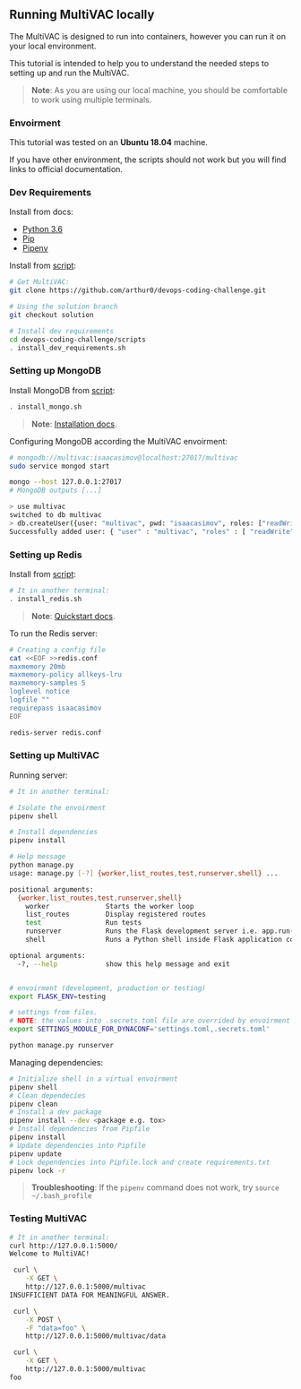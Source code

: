 ## Running MultiVAC locally

The MultiVAC is designed to run into containers, however you can run it on your local environment.

This tutorial is intended to help you to understand the needed steps to setting up and run the MultiVAC.

> **Note**: As you are using our local machine, you should be comfortable to work using multiple terminals.


### Envoirment

This tutorial was tested on an **Ubuntu 18.04** machine.

If you have other environment, the scripts should not work but you will find links to official documentation.

### Dev Requirements

Install from docs:

* [Python 3.6](https://docs.python.org/3.6/)
* [Pip](https://pypi.org/project/pip/)
* [Pipenv](https://github.com/pypa/pipenv)


Install from [script](../../scripts/install_dev_requirements.sh):

```bash
# Get MultiVAC:
git clone https://github.com/arthur0/devops-coding-challenge.git

# Using the solution branch
git checkout solution

# Install dev requirements
cd devops-coding-challenge/scripts
. install_dev_requirements.sh
```

### Setting up MongoDB

Install MongoDB from [script](../../scripts/install_mongo.sh):

```bash
. install_mongo.sh
```

> **Note**: [Installation docs](https://docs.mongodb.com/manual/installation/).


Configuring MongoDB according the MultiVAC envoirment:

```bash
# mongodb://multivac:isaacasimov@localhost:27017/multivac
sudo service mongod start

mongo --host 127.0.0.1:27017
# MongoDB outputs [...]

> use multivac
switched to db multivac
> db.createUser({user: "multivac", pwd: "isaacasimov", roles: ["readWrite", "dbAdmin"]})
Successfully added user: { "user" : "multivac", "roles" : [ "readWrite", "dbAdmin" ] }
```

### Setting up Redis

Install from  [script](../../scripts/install_redis.sh):

```bash
# It in another terminal:
. install_redis.sh
```

> **Note**: [Quickstart docs](https://redis.io/topics/quickstart).

To run the Redis server:
```bash
# Creating a config file
cat <<EOF >>redis.conf
maxmemory 20mb
maxmemory-policy allkeys-lru
maxmemory-samples 5
loglevel notice
logfile ""
requirepass isaacasimov
EOF

redis-server redis.conf
```

### Setting up MultiVAC

Running server:

```bash
# It in another terminal:

# Isolate the envoirment
pipenv shell

# Install dependencies
pipenv install

# Help message
python manage.py
usage: manage.py [-?] {worker,list_routes,test,runserver,shell} ...

positional arguments:
  {worker,list_routes,test,runserver,shell}
    worker              Starts the worker loop
    list_routes         Display registered routes
    test                Run tests
    runserver           Runs the Flask development server i.e. app.run()
    shell               Runs a Python shell inside Flask application context.

optional arguments:
  -?, --help            show this help message and exit


# envoirment (development, production or testing)
export FLASK_ENV=testing

# settings from files. 
# NOTE: the values into .secrets.toml file are overrided by envoirment
export SETTINGS_MODULE_FOR_DYNACONF='settings.toml,.secrets.toml'

python manage.py runserver
```


Managing dependencies:

```bash
# Initialize shell in a virtual envoirment
pipenv shell
# Clean dependecies
pipenv clean
# Install a dev package
pipenv install --dev <package e.g. tox>
# Install dependencies from Pipfile
pipenv install
# Update dependencies into Pipfile
pipenv update
# Lock dependencies into Pipfile.lock and create requirements.txt
pipenv lock -r
```

> **Troubleshooting**: If the `pipenv` command does not work, try `source ~/.bash_profile`

### Testing MultiVAC
```bash
# It in another terminal:
curl http://127.0.0.1:5000/
Welcome to MultiVAC!

 curl \
    -X GET \
    http://127.0.0.1:5000/multivac
INSUFFICIENT DATA FOR MEANINGFUL ANSWER.

 curl \
    -X POST \
    -F "data=foo" \
    http://127.0.0.1:5000/multivac/data

 curl \
    -X GET \
    http://127.0.0.1:5000/multivac
foo
```
